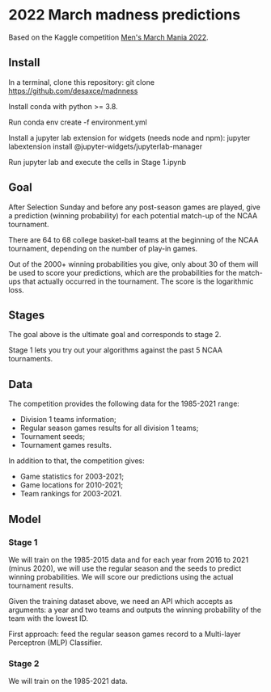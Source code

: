# 2022 March madness predictions

Based on the Kaggle competition [Men's March Mania 2022](https://www.kaggle.com/c/mens-march-mania-2022).

## Install

In a terminal, clone this repository:
git clone https://github.com/desaxce/madnness

Install conda with python >= 3.8.

Run conda env create -f environment.yml

Install a jupyter lab extension for widgets (needs node and npm):
jupyter labextension install @jupyter-widgets/jupyterlab-manager

Run jupyter lab and execute the cells in Stage 1.ipynb

## Goal

After Selection Sunday and before any post-season games are played, give a prediction (winning
probability) for each potential match-up of the NCAA tournament. 

There are 64 to 68 college basket-ball teams at the beginning of the NCAA tournament, depending
on the number of play-in games. 

Out of the 2000+ winning probabilities you give, only about 30 of them will be used to score
your predictions, which are the probabilities for the match-ups that actually occurred in the
tournament. The score is the logarithmic loss.

## Stages

The goal above is the ultimate goal and corresponds to stage 2. 

Stage 1 lets you try out your algorithms against the past 5 NCAA tournaments. 

## Data

The competition provides the following data for the 1985-2021 range:
- Division 1 teams information;
- Regular season games results for all division 1 teams;
- Tournament seeds;
- Tournament games results.

In addition to that, the competition gives:
- Game statistics for 2003-2021;
- Game locations for 2010-2021;
- Team rankings for 2003-2021.

## Model

### Stage 1

We will train on the 1985-2015 data and for each year from 2016 to 2021 (minus 2020), we will
use the regular season and the seeds to predict winning probabilities. We will score our
predictions using the actual tournament results. 

Given the training dataset above, we need an API which accepts as arguments: a year and two
teams and outputs the winning probability of the team with the lowest ID.

First approach: feed the regular season games record to a Multi-layer Perceptron (MLP)
Classifier.

### Stage 2

We will train on the 1985-2021 data.